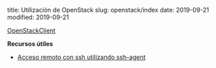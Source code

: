 title: Utilización de OpenStack
slug: openstack/index
date: 2019-09-21
modified: 2019-09-21

[OpenStackClient](https://docs.openstack.org/python-openstackclient/latest/)

**Recursos útiles**

* [Acceso remoto con ssh utilizando ssh-agent](https://albertomolina.wordpress.com/2013/02/07/acceso-remoto-con-ssh-utilizando-ssh-agent/)
